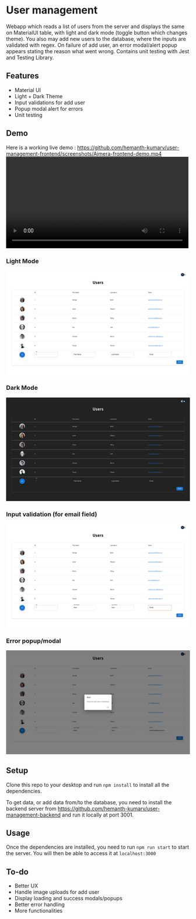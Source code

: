 # User management

Webapp which reads a list of users from the server and displays the same on MaterialUI table, with light and dark mode (toggle button which changes theme). You also may add new users to the database, where the inputs are validated with regex. On failure of add user, an error modal/alert popup appears stating the reason what went wrong. Contains unit testing with Jest and Testing Library.

## Features

-   Material UI
-   Light + Dark Theme
-   Input validations for add user
-   Popup modal alert for errors
-   Unit testing

## Demo

Here is a working live demo : https://github.com/hemanth-kumarv/user-management-frontend/screenshots/Ajmera-frontend-demo.mp4
<video src="/screenshots/Ajmera-frontend-demo.mp4" width=500 ></video>

### Light Mode

![](/screenshots/lightMode.png)

### Dark Mode

![](/screenshots/darkMode.png)

### Input validation (for email field)

![](/screenshots/invalidEmail.png)

### Error popup/modal

![](/screenshots/addUserFailure.png)

## Setup

Clone this repo to your desktop and run `npm install` to install all the dependencies.

To get data, or add data from/to the database, you need to install the backend server from https://github.com/hemanth-kumarv/user-management-backend and run it locally at port 3001.

## Usage

Once the dependencies are installed, you need to run `npm run start` to start the server.
You will then be able to access it at `localhost:3000`

## To-do

-   Better UX
-   Handle image uploads for add user
-   Display loading and success modals/popups
-   Better error handling
-   More functionalities
